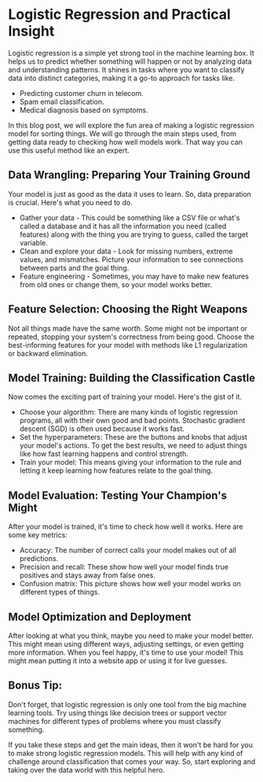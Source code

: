 # Logistic Regression and Practical Insight
Logistic regression is a simple yet strong tool in the machine learning box. It helps us to predict whether something will happen or not by analyzing data and understanding patterns. It shines in tasks where you want to classify data into distinct categories, making it a go-to approach for tasks 
like.
- Predicting customer churn in telecom.
- Spam email classification.
- Medical diagnosis based on symptoms.
  
In this blog post, we will explore the fun area of making a logistic regression model for sorting things. We will go through the main steps used, from getting data ready to checking how well models work. That way you can use this useful method like an expert.

## Data Wrangling: Preparing Your Training Ground
   
Your model is just as good as the data it uses to learn. So, data preparation is crucial. Here's what you need to do.
- Gather your data - This could be something like a CSV file or what's called a database and it has all the information you need (called features) along with the thing you are trying to guess, called the target variable.
- Clean and explore your data - Look for missing numbers, extreme values, and mismatches. Picture your information to see connections between parts and the goal thing.
- Feature engineering - Sometimes, you may have to make new features from old ones or change them, so your model works better.
## Feature Selection: Choosing the Right Weapons
Not all things made have the same worth. Some might not be important or repeated, stopping your system's correctness from being good. Choose the best-informing features for your model with methods like L1 regularization or backward elimination.
## Model Training: Building the Classification Castle
Now comes the exciting part of training your model. Here's the gist of it.
- Choose your algorithm: There are many kinds of logistic regression programs, all with their own good and bad points. Stochastic gradient descent (SGD) is often used because it works fast.
- Set the hyperparameters: These are the buttons and knobs that adjust your model's actions. To get the best results, we need to adjust things like how fast learning happens and control strength.
- Train your model: This means giving your information to the rule and letting it keep learning how features relate to the goal thing.
## Model Evaluation: Testing Your Champion's Might
After your model is trained, it's time to check how well it works. Here are some key metrics:
- Accuracy: The number of correct calls your model makes out of all predictions.
- Precision and recall: These show how well your model finds true positives and stays away from false ones.
- Confusion matrix: This picture shows how well your model works on different types of things.
## Model Optimization and Deployment
After looking at what you think, maybe you need to make your model better. This might mean using different ways, adjusting settings, or even getting more information. When you feel happy, it's time to use your model! This might mean putting it into a website app or using it for live guesses.
## Bonus Tip: 
Don't forget, that logistic regression is only one tool from the big machine learning tools. Try using things like decision trees or support vector machines for different types of problems where you must
classify something.

If you take these steps and get the main ideas, then it won't be hard for you to make strong logistic regression models. This will help with any kind of challenge around classification that comes your way. So, start exploring and taking over the data world with this helpful hero.

